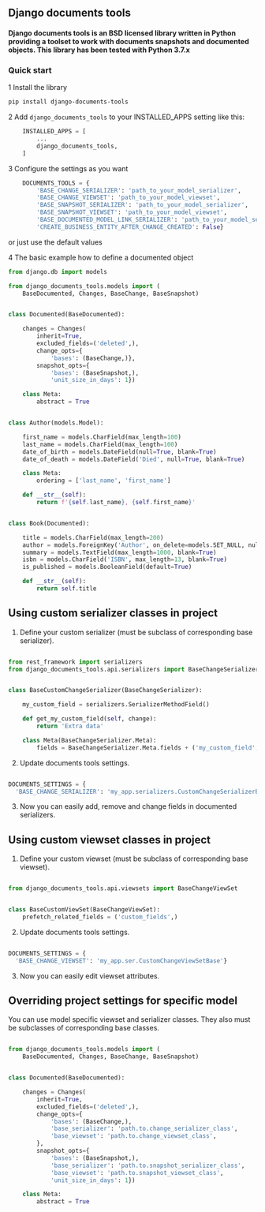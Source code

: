 ## Django documents tools

#### Django documents tools is an BSD licensed library written in Python providing a toolset to work with documents snapshots and documented objects. This library has been tested with Python 3.7.x

### Quick start

1 Install the library

```bash
pip install django-documents-tools
```

2 Add `django_documents_tools` to your INSTALLED_APPS setting like this:

```python
    INSTALLED_APPS = [
        ...
        django_documents_tools,
    ]
```

3 Configure the settings as you want

```python
    DOCUMENTS_TOOLS = {
        'BASE_CHANGE_SERIALIZER': 'path_to_your_model_serializer',
        'BASE_CHANGE_VIEWSET': 'path_to_your_model_viewset',
        'BASE_SNAPSHOT_SERIALIZER': 'path_to_your_model_serializer',
        'BASE_SNAPSHOT_VIEWSET': 'path_to_your_model_viewset',
        'BASE_DOCUMENTED_MODEL_LINK_SERIALIZER': 'path_to_your_model_serializer',
        'CREATE_BUSINESS_ENTITY_AFTER_CHANGE_CREATED': False}
```

or just use the default values

4 The basic example how to define a documented object

```python
from django.db import models

from django_documents_tools.models import (
    BaseDocumented, Changes, BaseChange, BaseSnapshot)


class Documented(BaseDocumented):

    changes = Changes(
        inherit=True,
        excluded_fields=('deleted',),
        change_opts={
            'bases': (BaseChange,)},
        snapshot_opts={
            'bases': (BaseSnapshot,),
            'unit_size_in_days': 1})

    class Meta:
        abstract = True


class Author(models.Model):

    first_name = models.CharField(max_length=100)
    last_name = models.CharField(max_length=100)
    date_of_birth = models.DateField(null=True, blank=True)
    date_of_death = models.DateField('Died', null=True, blank=True)

    class Meta:
        ordering = ['last_name', 'first_name']

    def __str__(self):
        return f'{self.last_name}, {self.first_name}'


class Book(Documented):

    title = models.CharField(max_length=200)
    author = models.ForeignKey('Author', on_delete=models.SET_NULL, null=True)
    summary = models.TextField(max_length=1000, blank=True)
    isbn = models.CharField('ISBN', max_length=13, blank=True)
    is_published = models.BooleanField(default=True)

    def __str__(self):
        return self.title
```

## Using custom serializer classes in project

1. Define your custom serializer (must be subclass of corresponding base serializer).

```python

from rest_framework import serializers
from django_documents_tools.api.serializers import BaseChangeSerializer


class BaseCustomChangeSerializer(BaseChangeSerializer):

    my_custom_field = serializers.SerializerMethodField()

    def get_my_custom_field(self, change):
        return 'Extra data'

    class Meta(BaseChangeSerializer.Meta):
        fields = BaseChangeSerializer.Meta.fields + ('my_custom_field',)
```

2. Update documents tools settings.

```python

DOCUMENTS_SETTINGS = {
  'BASE_CHANGE_SERIALIZER': 'my_app.serializers.CustomChangeSerializerBase'}

```

3. Now you can easily add, remove and change fields in documented serializers.

## Using custom viewset classes in project

1. Define your custom viewset (must be subclass of corresponding base viewset).

```python

from django_documents_tools.api.viewsets import BaseChangeViewSet


class BaseCustomViewSet(BaseChangeViewSet):
    prefetch_related_fields = ('custom_fields',)
```

2. Update documents tools settings.

```python

DOCUMENTS_SETTINGS = {
  'BASE_CHANGE_VIEWSET': 'my_app.ser.CustomChangeViewSetBase'}

```

3. Now you can easily edit viewset attributes.

## Overriding project settings for specific model
You can use model specific viewset and serializer classes.
They also must be subclasses of corresponding base classes.

```python

from django_documents_tools.models import (
    BaseDocumented, Changes, BaseChange, BaseSnapshot)


class Documented(BaseDocumented):

    changes = Changes(
        inherit=True,
        excluded_fields=('deleted',),
        change_opts={
            'bases': (BaseChange,),
            'base_serializer': 'path.to.change_serializer_class',
            'base_viewset': 'path.to.change_viewset_class',   
        },
        snapshot_opts={
            'bases': (BaseSnapshot,),
            'base_serializer': 'path.to.snapshot_serializer_class',
            'base_viewset': 'path.to.snapshot_viewset_class', 
            'unit_size_in_days': 1})

    class Meta:
        abstract = True

```
